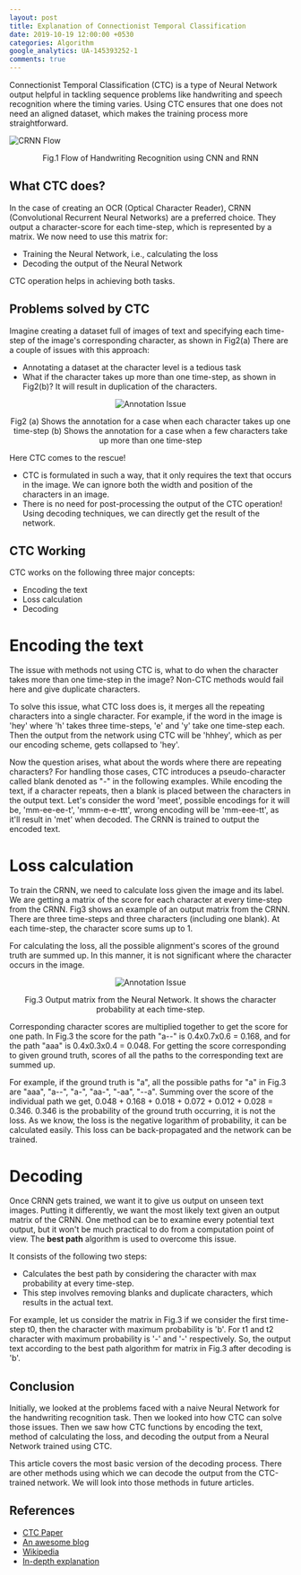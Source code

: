 ```yaml
---
layout: post
title: Explanation of Connectionist Temporal Classification
date: 2019-10-19 12:00:00 +0530
categories: Algorithm
google_analytics: UA-145393252-1
comments: true
---
```


Connectionist Temporal Classification (CTC) is a type of Neural Network output helpful in tackling sequence problems like handwriting and speech recognition where the timing varies. Using CTC ensures that one does not need an aligned dataset, which makes the training process more straightforward.

![CRNN Flow](../../../../assets/images/CTC_1.png)

<p align=center>Fig.1 Flow of Handwriting Recognition using CNN and RNN</p>

## What CTC does?

In the case of creating an OCR (Optical Character Reader), CRNN (Convolutional Recurrent Neural Networks) are a preferred choice. They output a character-score for each time-step, which is represented by a matrix. We now need to use this matrix for:
- Training the Neural Network, i.e., calculating the loss
- Decoding the output of the Neural Network

CTC operation helps in achieving both tasks.

## Problems solved by CTC

Imagine creating a dataset full of images of text and specifying each time-step of the image's corresponding character, as shown in Fig2(a) There are a couple of issues with this  approach:
- Annotating a dataset at the character level is a tedious task
- What if the character takes up more than one time-step, as shown in Fig2(b)? It will result in duplication of the characters.

<p align=center>
    <img src="../../../../assets/images/CTC_2.png" alt='Annotation Issue'>
</p>
<p align=center>Fig2 (a) Shows the annotation for a case when each character takes up one time-step (b) Shows the annotation for a case when a few characters take up more than one time-step</p>

Here CTC comes to the rescue!
- CTC is formulated in such a way, that it only requires the text that occurs in the image. We can ignore both the width and position of the characters in an image.
- There is no need for post-processing the output of the CTC operation! Using decoding techniques, we can directly get the result of the network.

## CTC Working

CTC works on the following three major concepts:
- Encoding the text
- Loss calculation
- Decoding

# Encoding the text

The issue with methods not using CTC is, what to do when the character takes more than one time-step in the image? Non-CTC methods would fail here and give duplicate characters. 

To solve this issue, what CTC loss does is, it merges all the repeating characters into a single character. For example, if the word in the image is 'hey' where 'h' takes three time-steps, 'e' and 'y' take one time-step each. Then the output from the network using CTC will be 'hhhey', which as per our encoding scheme, gets collapsed to 'hey'. 

Now the question arises, what about the words where there are repeating characters? For handling those cases, CTC introduces a pseudo-character called blank denoted as "-" in the following examples.  While encoding the text, if a character repeats, then a blank is placed between the characters in the output text. Let's consider the word 'meet', possible encodings for it will be, 'mm-ee-ee-t', 'mmm-e-e-ttt', wrong encoding will be 'mm-eee-tt', as it'll result in 'met' when decoded. The CRNN is trained to output the encoded text.

# Loss calculation

To train the CRNN, we need to calculate loss given the image and its label. We are getting a matrix of the score for each character at every time-step from the CRNN. Fig3 shows an example of an output matrix from the CRNN. There are three time-steps and three characters (including one blank). At each time-step, the character score sums up to 1. 

For calculating the loss, all the possible alignment's scores of the ground truth are summed up. In this manner, it is not significant where the character occurs in the image.

<p align=center>
    <img src="../../../../assets/images/CTC_3.png" alt='Annotation Issue'>
</p>

<p align=center>Fig.3 Output matrix from the Neural Network. It shows the character probability at each time-step.</p>

Corresponding character scores are multiplied together to get the score for one path. In Fig.3 the score for the path "a--" is 0.4x0.7x0.6 = 0.168, and for the path "aaa" is 0.4x0.3x0.4 = 0.048. For getting the score corresponding to given ground truth, scores of all the paths to the corresponding text are summed up. 

For example, if the ground truth is "a", all the possible paths for "a" in Fig.3 are "aaa", "a--", "a-", "aa-", "-aa", "--a". Summing over the score of the individual path we get, 0.048 + 0.168 + 0.018 + 0.072 + 0.012 + 0.028 = 0.346. 0.346 is the probability of the ground truth occurring, it is not the loss. As we know, the loss is the negative logarithm of probability, it can be calculated easily. This loss can be back-propagated and the network can be trained.

# Decoding

Once CRNN gets trained, we want it to give us output on unseen text images. Putting it differently, we want the most likely text given an output matrix of the CRNN. One method can be to examine every potential text output, but it won't be much practical to do from a computation point of view. The **best path** algorithm is used to overcome this issue. 

It consists of the following two steps:
- Calculates the best path by considering the character with max probability at every time-step.
- This step involves removing blanks and duplicate characters, which results in the actual text.

For example, let us consider the matrix in Fig.3 if we consider the first time-step t0, then the character with maximum probability is 'b'. For t1 and t2 character with maximum probability is '-' and '-' respectively. So, the output text according to the best path algorithm for matrix in Fig.3 after decoding is 'b'.

## Conclusion

Initially, we looked at the problems faced with a naive Neural Network for the handwriting recognition task. Then we looked into how CTC can solve those issues. Then we saw how CTC functions by encoding the text, method of calculating the loss, and decoding the output from a Neural Network trained using CTC. 

This article covers the most basic version of the decoding process. There are other methods using which we can decode the output from the CTC-trained network. We will look into those methods in future articles.

## References
- [CTC Paper](https://www.cs.toronto.edu/~graves/icml_2006.pdf)
- [An awesome blog](https://towardsdatascience.com/intuitively-understanding-connectionist-temporal-classification-3797e43a86c)
- [Wikipedia](https://en.wikipedia.org/wiki/Connectionist_temporal_classification)
- [In-depth explanation](https://distill.pub/2017/ctc/)
